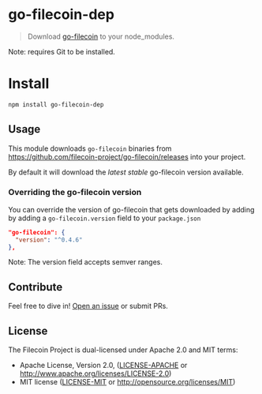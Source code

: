 # go-filecoin-dep

> Download [go-filecoin](https://github.com/filecoin-project/go-filecoin/) to your node_modules.

Note: requires Git to be installed.

# Install

```sh
npm install go-filecoin-dep
```

## Usage

This module downloads `go-filecoin` binaries from https://github.com/filecoin-project/go-filecoin/releases into your project.

By default it will download the _latest stable_ go-filecoin version available.

### Overriding the go-filecoin version

You can override the version of go-filecoin that gets downloaded by adding by adding a `go-filecoin.version` field to your `package.json`

```json
"go-filecoin": {
  "version": "^0.4.6"
},
```

Note: The version field accepts semver ranges.

## Contribute

Feel free to dive in! [Open an issue](https://github.com/alanshaw/npm-go-filecoin-dep/issues/new) or submit PRs.

## License

The Filecoin Project is dual-licensed under Apache 2.0 and MIT terms:
- Apache License, Version 2.0, ([LICENSE-APACHE](https://github.com/alanshaw/npm-go-filecoin-dep/blob/master/LICENSE-APACHE) or http://www.apache.org/licenses/LICENSE-2.0)
- MIT license ([LICENSE-MIT](https://github.com/alanshaw/npm-go-filecoin-dep/blob/master/LICENSE-MIT) or http://opensource.org/licenses/MIT)
